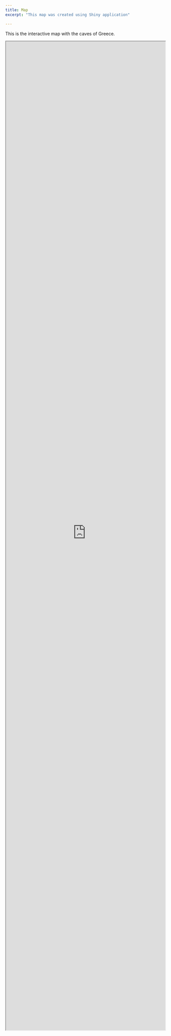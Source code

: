 ```yaml
---
title: Map
excerpt: "This map was created using Shiny application"

---
```


This is the interactive map with the caves of Greece.

<iframe src="https://savvas-paragkamian.shinyapps.io/Spatial_caves_CFG/" height="80%" width="100%"></iframe>
